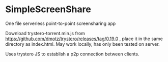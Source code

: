 # SimpleScreenShare
One file serverless point-to-point screensharing app


Download trystero-torrent.min.js from https://github.com/dmotz/trystero/releases/tag/0.19.0 , place it in the same directory as index.html.
May work locally, has only been tested on server.

Uses trystero JS to establish a p2p connection between clients.
